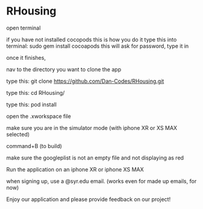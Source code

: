 # RHousing

open terminal

if you have not installed cocopods this is how you do it
type this into terminal: sudo gem install cocoapods
this will ask for password, type it in

once it finishes, 

nav to the directory you want to clone the app

type this: git clone https://github.com/Dan-Codes/RHousing.git

type this: cd RHousing/

type this: pod install 

open the .xworkspace file

make sure you are in the simulator mode (with iphone XR or XS MAX selected)

command+B (to build)

make sure the googleplist is not an empty file and not displaying as red

Run the application on an iphone XR or iphone XS MAX 

when signing up, use a @syr.edu email. (works even for made up emails, for now)

Enjoy our application and please provide feedback on our project!


